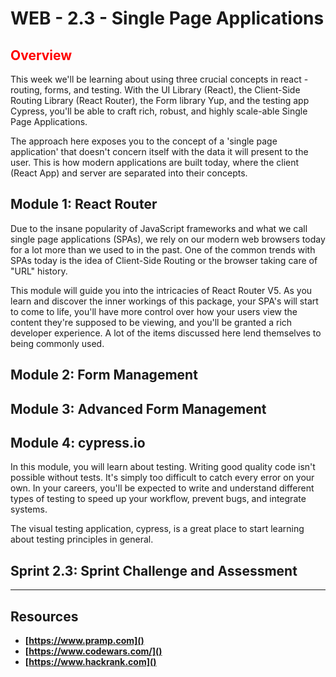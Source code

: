 # WEB - 2.3 - Single Page Applications

## <span style="color:red">Overview</span>

This week we'll be learning about using three crucial concepts in react - routing, forms, and testing. With the UI Library (React), the Client-Side Routing Library (React Router), the Form library Yup, and the testing app Cypress, you'll be able to craft rich, robust, and highly scale-able Single Page Applications.

The approach here exposes you to the concept of a 'single page application' that doesn't concern itself with the data it will present to the user. This is how modern applications are built today, where the client (React App) and server are separated into their concepts.

## Module 1: React Router

Due to the insane popularity of JavaScript frameworks and what we call single page applications (SPAs), we rely on our modern web browsers today for a lot more than we used to in the past. One of the common trends with SPAs today is the idea of Client-Side Routing or the browser taking care of "URL" history.

This module will guide you into the intricacies of React Router V5. As you learn and discover the inner workings of this package, your SPA's will start to come to life, you'll have more control over how your users view the content they're supposed to be viewing, and you'll be granted a rich developer experience. A lot of the items discussed here lend themselves to being commonly used.

## Module 2: Form Management



## Module 3: Advanced Form Management



## Module 4: cypress.io

In this module, you will learn about testing. Writing good quality code isn't possible without tests. It's simply too difficult to catch every error on your own. In your careers, you'll be expected to write and understand different types of testing to speed up your workflow, prevent bugs, and integrate systems.

The visual testing application, cypress, is a great place to start learning about testing principles in general.

## Sprint 2.3: Sprint Challenge and Assessment



-------------------------------------------------------------------

## Resources
 
-   **[https://www.pramp.com]()**
-   **[https://www.codewars.com/]()**
-   **[https://www.hackrank.com]()**
